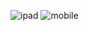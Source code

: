 ![ipad](https://user-images.githubusercontent.com/53694931/106672671-5468d680-65a8-11eb-9b6d-ebd104af94c9.PNG)
![mobile](https://user-images.githubusercontent.com/53694931/106672676-56329a00-65a8-11eb-832c-d15be9a8fa7f.PNG)
